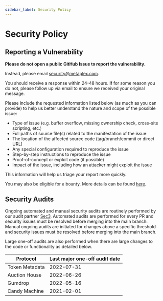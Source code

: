 ```yaml
---
sidebar_label: Security Policy
---
```


# Security Policy

## Reporting a Vulnerability

**Please do not open a public GitHub Issue to report the vulnerability**.

Instead, please email security@metaplex.com.

You should receive a response within 24-48 hours. If for some reason you do not, please follow up via email to ensure we received your original message.

Please include the requested information listed below (as much as you can provide) to help us better understand the nature and scope of the possible issue:

- Type of issue (e.g. buffer overflow, missing ownership check, cross-site scripting, etc.)
- Full paths of source file(s) related to the manifestation of the issue
- The location of the affected source code (tag/branch/commit or direct URL)
- Any special configuration required to reproduce the issue
- Step-by-step instructions to reproduce the issue
- Proof-of-concept or exploit code (if possible)
- Impact of the issue, including how an attacker might exploit the issue

This information will help us triage your report more quickly.

You may also be eligible for a bounty. More details can be found [here](https://www.metaplex.com/bounty-program).

## Security Audits

Ongoing automated and manual security audits are routinely performed by our audit partner [Sec3](https://www.sec3.dev/). Automated audits are performed for every PR and security issues must be resolved before merging into the main branch. Manual ongoing audits are initiated for changes above a specific threshold and security issues must be resolved before merging into the main branch.

Large one-off audits are also performed when there are large changes to the code or functionality as detailed below.

| Protocol       | Last major one-off audit date |
| -------------- | ----------------------- |
| Token Metadata | 2022-07-31 |
| Auction House  | 2022-06-26 |
| Gumdrop        | 2022-05-16 |
| Candy Machine  | 2021-02-01 |

